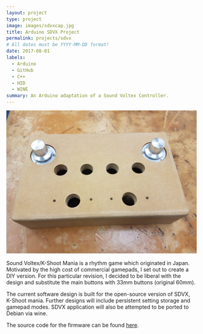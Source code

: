```yaml
---
layout: project
type: project
image: images/sdvxcap.jpg
title: Arduino SDVX Project
permalink: projects/sdvx
# All dates must be YYYY-MM-DD format!
date: 2017-08-01
labels:
  - Arduino
  - GitHub
  - C++
  - HID
  - WINE
summary: An Arduino adaptation of a Sound Voltex Controller.
---
```

<img src="../images/inprog.jpg" width="600">

Sound Voltex/K-Shoot Mania is a rhythm game which originated in Japan. Motivated by the high cost of commercial gamepads, I set out to create a DIY version. For this particular revision, I decided to be liberal with the design and substitute the main buttons with 33mm buttons (original 60mm).

The current software design is built for the open-source version of SDVX, K-Shoot mania. Further designs will include persistent setting storage and gamepad modes. SDVX application will also be attempted to be ported to Debian via wine.

The source code for the firmware can be found [here](https://github.com/Reyn-Mukai/Bemani-SDVX).
